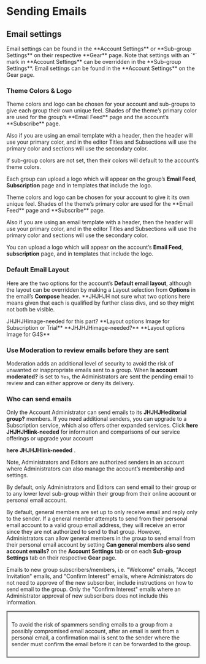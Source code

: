 # Sending Emails

## Email settings
<span id="gv-2members-4sendsettings"></span>

<span class="sub g4s">
Email settings can be found in the **Account Settings** or **Sub-group 
Settings** on their respective **Gear** page.
Note that settings with an `*` mark  in **Account Settings** can be
overridden in the **Sub-group Settings**.
</span> <!-- sub g4s -->

<span class="free">
Email settings can be found in the **Account Settings** on the Gear
page.
</span> <!-- free -->

### Theme Colors & Logo
<span id="gv-2members-4sendsettings-theme-colors-and-logo"></span>
     
<span class="sub g4s">
Theme colors and logo can be chosen for your account and sub-groups to
give each group their own unique feel.
Shades of the theme’s primary color are used for the group’s
**Email Feed** page and the account’s **Subscribe** page.  

Also if you are using an email template with a header, then the header
will use your primary color, and in the editor Titles and Subsections
will use the primary color and sections will use the secondary color.

If sub-group colors are not set, then their colors will default to the
account’s theme colors.

Each group can upload a logo which will appear on the group’s **Email
Feed**, **Subscription** page and in templates that include the logo.
</span> <!-- sub g4s -->

<span class="free">
Theme colors and logo can be chosen for your account to give it its
own unique feel.
Shades of the theme’s primary color are used for the **Email Feed** page
and **Subscribe** page.  

Also if you are using an email template with a header, then the
header will use your primary color, and in the editor Titles and
Subsections will use the primary color and sections will use the
secondary color.

You can upload a logo which will appear on the account’s **Email
Feed**, **subscription** page, and in templates that include the logo.
</span> <!-- free -->

<span class="sub g4s">

### Default Email Layout
<span id="gv-2members-4sendsettings-default-email-layout"></span>

Here are the two options for the account’s **Default email layout**,
although the layout can be overridden by making a Layout selection
from **Options** in the email’s **Compose** header.
<span class="todo">
**JHJHJH not sure what two options here means given that each is
qualified by further class divs, and so they might not both be visible.
</span>

<span class="sub">
<span class="todo">
JHJHJHimage-needed for this part?
</span>
**Layout options Image for Subscription or Trial**
</span>

<span class="g4s">
<span class="todo">
**JHJHJHimage-needed?**
</span>
**Layout options Image for G4S**
</span>

</span> <!-- sub g4s -->

<span class="sub g4s">

### Use Moderation to review emails before they are sent
<span id="gv-2members-4sendsettings-use-moderation"></span>

Moderation adds an additional level of security to avoid the risk
of unwanted or inappropriate emails sent to a group.
When **Is account moderated?** is set to `Yes`, the Administrators
are sent the pending email to review and can either approve or deny
its delivery.

</span> <!-- sub g4s"-->

### Who can send emails
<span id="gv-2members-4sendsettings-who-can"></span>

<span class="free">

Only the Account Administrator can send emails to its
<span class="todo">
**JHJHJHeditorial group?**
</span>
members.
If you need additional senders, you can upgrade to a
Subscription service, which also offers other expanded services.
Click
<span class="todo">
**here JHJHJHlink-needed**
</span>
for information and comparisons
of our service offerings or upgrade your account

**here**
<span class="todo">
**JHJHJHlink-needed**
</span>
.

Note, Administrators and Editors are authorized senders in an account where
Administrators can also manage the account’s membership and settings.  

</span> <!-- free -->

<span class="sub g4s">

By default, only Administrators and Editors can send email to their
group or to any lower level sub-group within their group from their online
account or personal email account.  

By default, general members are set up to only receive email and reply
only to the sender.
If a general member attempts to send from their personal email account
to a valid group email address, they will receive an error since they
are not authorized to send to that group.
However, Administrators can allow general members in the group to send
email from their personal email account by setting **Can general members
also send account emails?** on the **Account Settings** tab or on each
**Sub-group Settings** tab on their respective **Gear** page.

</span> <!-- sub g4s -->

<span class="adv">
     
Emails to new group subscribers/members, i.e. "Welcome" emails, "Accept
Invitation" emails, and "Confirm Interest" emails, where Administrators
do not need to approve of the new subscriber, include instructions on
how to send email to the group.
Only the "Confirm Interest" emails where an Administrator approval of
new subscribers does not include this information.  

</span>

<span style="display:block; border:3px solid grey; padding:10px;">
     
To avoid the risk of spammers sending emails to a group from a possibly
compromised email account, after an email is sent from a personal
email, a confirmation mail is sent to the sender where the sender must
confirm the email before it can be forwarded to the group.

</span>


